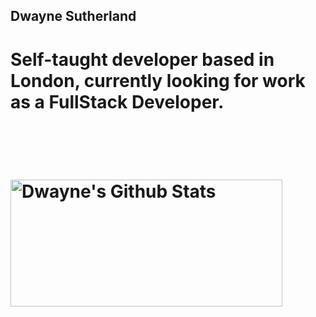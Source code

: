 <h2>Dwayne Sutherland<h2/>

<h1>Self-taught developer based in London, currently looking for work as a FullStack Developer.<h1/>
<br/>
<br/>

<img align="center" width="435px" height="203px" alt="Dwayne's Github Stats" src="https://github-readme-stats.vercel.app/api/top-langs/?username=Delta-a-Sierra&layout=compact&show_icons=true&count_private=true&theme=tokyonight" />

